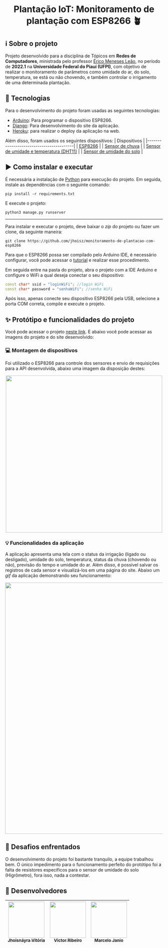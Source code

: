 <h1 align="center"> Plantação IoT: Monitoramento de plantação com ESP8266 🪴  </h1>

## ℹ️ Sobre o projeto
Projeto desenvolvido para a disciplina de Tópicos em **Redes de Computadores**, ministrada pelo professor [Érico Meneses Leão](https://sigaa.ufpi.br/sigaa/public/docente/portal.jsf?siape=2619458), no período de **2022.1** na **Universidade Federal do Piauí (UFPI)**, com objetivo de realizar o monitoramento de parâmetros como umidade do ar, do solo, temperatura, se está ou não chovendo, e também controlar o irrigamento de uma determinada plantação.

## 🔌 Tecnologias
Para o desenvolvimento do projeto foram usadas as seguintes tecnologias:
- [Arduino](https://www.arduino.cc/en/software/): Para programar o dispositivo ESP8266.
- [Django](https://www.djangoproject.com/): Para desenvolvimento do site da aplicação.
- [Heroku](https://dashboard.heroku.com/): para realizar o deploy da aplicação na web.

Além disso, foram usados os seguintes dispositivos:
| Dispositivos                            |
|-----------------------------------------|
| [ESP8266](https://www.filipeflop.com/produto/modulo-wifi-esp8266-nodemcu-esp-12/)                                 |
| [Sensor de chuva](https://www.filipeflop.com/produto/sensor-de-chuva/)                         |
| [Sensor de umidade e temperatura (DHT11)](https://www.filipeflop.com/produto/sensor-de-umidade-e-temperatura-dht11/) |
| [Sensor de umidade do solo](https://www.filipeflop.com/produto/sensor-de-umidade-do-solo-higrometro/)               |

## ▶️ Como instalar e executar
É necessária a instalação de [Python](https://www.python.org/) para execução do projeto. Em seguida, instale as dependências com o seguinte comando:
```
pip install -r requirements.txt
```
E execute o projeto:
```
python3 manage.py runserver
```
---
Para instalar e executar o projeto, deve baixar o *zip* do projeto ou fazer um clone, da seguinte maneira:
```
git clone https://github.com/jhoisz/monitoramento-de-plantacao-com-esp8266
```
Para que o ESP8266 possa ser compilado pelo Arduino IDE, é necessário configurar, você pode acessar o [tutorial](https://www.blogdarobotica.com/2020/05/28/como-programar-a-placa-nodemcu-esp8266-no-arduino-ide/) e realizar esse procedimento.

Em seguida entre na pasta do projeto, abra o projeto com a IDE Arduino e configure o WiFi a qual deseja conectar o seu dispositivo:

```ino
const char* ssid = "loginWiFi"; //login WiFi
const char* password = "senhaWiFi"; //senha WiFi
```
Após isso, apenas conecte seu dispositivo ESP8266 pela USB, selecione a porta COM correta, compile e execute o projeto.

## ✨ Protótipo e funcionalidades do projeto

Você pode acessar o projeto [neste link](http://plantacao.herokuapp.com/). E abaixo você pode acessar as imagens do projeto e do site desenvolvido:

### 💻 Montagem de dispositivos
Foi utilizado o ESP8266 para controle dos sensores e envio de requisições para a API desenvolvida, abaixo uma imagem da disposição destes:
<p align="center">
  <img src="https://github.com/jhoisz/monitoramento-de-plantacao-com-esp8266/blob/main/projeto2.jpeg" style="width: 500px;
  height: auto;" alt= "" />
</p>

### 💡 Funcionalidades da aplicação
A aplicação apresenta uma tela com o status da irrigação (ligado ou desligado), umidade do solo, temperatura, status da chuva (chovendo ou não), previsão do tempo e umidade do ar. Além disso, é possível salvar os registros de cada sensor e visualizá-los em uma página do site. Abaixo um *gif* da aplicação demonstrando seu funcionamento:

<p align="center">
  <img src="https://github.com/jhoisz/monitoramento-de-plantacao-com-esp8266/blob/main/projetoiot.gif" style="width: 800px;
  height: auto;" alt= "" />
</p>

## 🧱 Desafios enfrentados
O desenvolvimento do projeto foi bastante tranquilo, a equipe trabalhou bem. O único impedimento para o funcionamento perfeito do protótipo foi a falta de resistores específicos para o sensor de umidade do solo (Higrômetro), fora isso, nada a contestar.

## 🤝 Desenvolvedores
| [<img src="https://avatars.githubusercontent.com/u/57508736?v=4" width=115><br><sub>Jhoisnáyra Vitória</sub>](https://github.com/jhoisz) |  [<img src="https://avatars.githubusercontent.com/u/51518489?v=4" width=115><br><sub>Victor Ribeiro</sub>](https://github.com/vic37get) |  [<img src="https://avatars.githubusercontent.com/u/60663612?v=4" width=115><br><sub>Marcelo Janio</sub>](https://github.com/MarceloJanio) |
| :---: | :---: | :---: |
